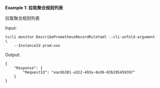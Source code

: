 **Example 1: 拉取聚合规则列表**

拉取聚合规则列表

Input: 

```
tccli monitor DescribePrometheusRecordRuleYaml --cli-unfold-argument  \
    --InstanceId prom-xxx
```

Output: 
```
{
    "Response": {
        "RequestId": "eac6b301-a322-493a-8e36-83b295459397"
    }
}
```


